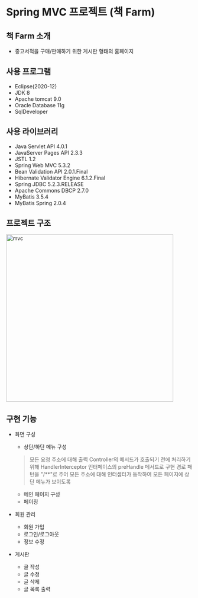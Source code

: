 # Spring MVC 프로젝트 (책 Farm)

## 책 Farm 소개
+ 중고서적을 구매/판매하기 위한 게시판 형태의 홈페이지

## 사용 프로그램
+ Eclipse(2020-12)
+ JDK 8
+ Apache tomcat 9.0
+ Oracle Database 11g
+ SqlDeveloper

## 사용 라이브러리
+ Java Servlet API 4.0.1
+ JavaServer Pages API 2.3.3
+ JSTL 1.2
+ Spring Web MVC 5.3.2
+ Bean Validation API 2.0.1.Final
+ Hibernate Validator Engine 6.1.2.Final
+ Spring JDBC 5.2.3.RELEASE
+ Apache Commons DBCP 2.7.0
+ MyBatis 3.5.4
+ MyBatis Spring 2.0.4

## 프로젝트 구조
<img width="452" alt="mvc" src="https://user-images.githubusercontent.com/46749717/106530688-2647b000-6530-11eb-885c-4533ff575d50.PNG">

## 구현 기능
+ 화면 구성
  + 상단/하단 메뉴 구성
  > 모든 요청 주소에 대해 출력
  > Controller의 메서드가 호출되기 전에 처리하기 위해 HandlerInterceptor 인터페이스의 preHandle 메서드로 구현
  > 경로 패턴을 "/**"로 주어 모든 주소에 대해 인터셉터가 동작하여 모든 페이지에 상단 메뉴가 보이도록 
  + 메인 페이지 구성
  + 페이징
  
+ 회원 관리
  + 회원 가입
  + 로그인/로그아웃
  + 정보 수정
  
+ 게시판
  + 글 작성
  + 글 수정
  + 글 삭제
  + 글 목록 출력
 
